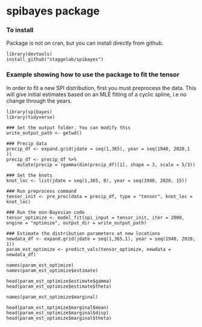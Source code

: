 # spibayes package


### To install
Package is not on cran, but you can install directly from github.

```{r}
library(devtools)
install_github("staggelab/spibayes")
```

### Example showing how to use the package to fit the tensor
In order to fit a new SPI distribution, first you must preprocess the data. This will give initial estimates based on an MLE fitting of a cyclic spline, i.e no change through the years.


```{r}
library(spibayes)
library(tidyverse)

### Set the output folder. You can modify this
write_output_path <- getwd()

### Precip data
precip_df <- expand.grid(jdate = seq(1,365), year = seq(1940, 2020,1 ))
precip_df <- precip_df %>%
	mutate(precip = rgamma(dim(precip_df)[1], shape = 3, scale = 5/3))

### Set the knots
knot_loc <- list(jdate = seq(1,365, 8), year = seq(1940, 2020, 15))

### Run preprocess command
tensor_init <- pre_proc(data = precip_df, type = "tensor", knot_loc = knot_loc)

### Run the non-Bayesian code
tensor_optimize <- model_fit(spi_input = tensor_init, iter = 2000, engine = "optimize", output_dir = write_output_path)

### Estimate the distribution parameters at new locations
newdata_df <- expand.grid(jdate = seq(1,365,1), year = seq(1940, 2020, 1))
param_est_optimize <- predict_vals(tensor_optimize, newdata = newdata_df)	

names(param_est_optimize)
names(param_est_optimize$estimate)

head(param_est_optimize$estimate$gamma)
head(param_est_optimize$estimate$theta)

names(param_est_optimize$marginal)

head(param_est_optimize$marginal$mean)
head(param_est_optimize$marginal$disp)
head(param_est_optimize$marginal$theta)
```





